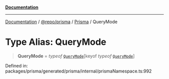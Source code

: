 [**Documentation**](../../../../../README.md)

***

[Documentation](../../../../../README.md) / [@repo/prisma](../../../README.md) / [Prisma](../README.md) / QueryMode

# Type Alias: QueryMode

> **QueryMode** = *typeof* [`QueryMode`](../variables/QueryMode.md)\[keyof *typeof* [`QueryMode`](../variables/QueryMode.md)\]

Defined in: packages/prisma/generated/prisma/internal/prismaNamespace.ts:992
